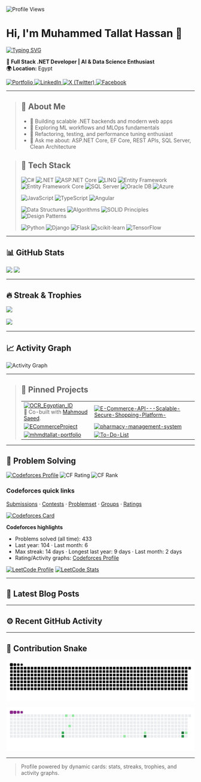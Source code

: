 ![Profile Views](https://komarev.com/ghpvc/?username=MhmdTalat&color=0e75b6&style=flat)

# Hi, I'm Muhammed Tallat Hassan 👋

[![Typing SVG](https://readme-typing-svg.demolab.com?font=Fira+Code&pause=1500&color=1AD1FF&center=true&vCenter=true&width=600&lines=Full+Stack+.NET+Developer;AI+%26+Data+Science+Enthusiast;Always+learning+and+improving+myself&v=2)](https://git.io/typing-svg)

**🎯 Full Stack .NET Developer | AI & Data Science Enthusiast**  
**🌍 Location:** Egypt

<p align="left">
  <a href="https://mhmdtallat-portfolio.web.app/">
    <img src="https://img.shields.io/badge/Portfolio-181717?style=for-the-badge&logo=github&logoColor=white" alt="Portfolio"/>
  </a>
  <a href="https://www.linkedin.com/in/muhammed-tallat-a440881b7">
    <img src="https://img.shields.io/badge/LinkedIn-004182?style=for-the-badge&logo=linkedin&logoColor=white" alt="LinkedIn"/>
  </a>
  <a href="https://twitter.com/MHMD_TAL3AT">
    <img src="https://img.shields.io/badge/X-1A1A1A?style=for-the-badge&logo=x&logoColor=white" alt="X (Twitter)"/>
  </a>
  <a href="https://www.facebook.com/mohamed.Tallat.104203">
    <img src="https://img.shields.io/badge/Facebook-195AB6?style=for-the-badge&logo=facebook&logoColor=white" alt="Facebook"/>
  </a>
</p>


---

<blockquote>

## 🙋 About Me
- 🔭 Building scalable .NET backends and modern web apps  
- 🤖 Exploring ML workflows and MLOps fundamentals  
- 🧪 Refactoring, testing, and performance tuning enthusiast  
- 💬 Ask me about: ASP.NET Core, EF Core, REST APIs, SQL Server, Clean Architecture

</blockquote>

<blockquote>

## 🧰 Tech Stack

![C#](https://img.shields.io/badge/C%23-239120?style=flat&logo=csharp&logoColor=white)
![.NET](https://img.shields.io/badge/.NET-512BD4?style=flat&logo=dotnet&logoColor=white)
![ASP.NET Core](https://img.shields.io/badge/ASP.NET%20Core-5C2D91?style=flat&logo=dotnet&logoColor=white)
![LINQ](https://img.shields.io/badge/LINQ-512BD4?style=flat&logo=dotnet&logoColor=white)
![Entity Framework](https://img.shields.io/badge/Entity%20Framework-512BD4?style=flat&logo=dotnet&logoColor=white)
![Entity Framework Core](https://img.shields.io/badge/EF%20Core-512BD4?style=flat&logo=dotnet&logoColor=white)
![SQL Server](https://img.shields.io/badge/SQL%20Server-CC2927?style=flat&logo=microsoftsqlserver&logoColor=white)
![Oracle DB](https://img.shields.io/badge/Oracle%20DB-F80000?style=flat&logo=oracle&logoColor=white)
![Azure](https://img.shields.io/badge/Azure-0078D4?style=flat&logo=microsoftazure&logoColor=white)

![JavaScript](https://img.shields.io/badge/JavaScript-F7DF1E?style=flat&logo=javascript&logoColor=222)
![TypeScript](https://img.shields.io/badge/TypeScript-3178C6?style=flat&logo=typescript&logoColor=white)
![Angular](https://img.shields.io/badge/Angular-DD0031?style=flat&logo=angular&logoColor=white)

![Data Structures](https://img.shields.io/badge/Data%20Structures-0A66C2?style=flat&logoColor=white)
![Algorithms](https://img.shields.io/badge/Algorithms-0A66C2?style=flat&logoColor=white)
![SOLID Principles](https://img.shields.io/badge/SOLID%20Principles-1ABC9C?style=flat&logoColor=white)
![Design Patterns](https://img.shields.io/badge/Design%20Patterns-2C3E50?style=flat&logoColor=white)

![Python](https://img.shields.io/badge/Python-3776AB?style=flat&logo=python&logoColor=white)
![Django](https://img.shields.io/badge/Django-092E20?style=flat&logo=django&logoColor=white)
![Flask](https://img.shields.io/badge/Flask-000000?style=flat&logo=flask&logoColor=white)
![scikit-learn](https://img.shields.io/badge/scikit--learn-F7931E?style=flat&logo=scikitlearn&logoColor=white)
![TensorFlow](https://img.shields.io/badge/TensorFlow-FF6F00?style=flat&logo=tensorflow&logoColor=white)

</blockquote>

---

## 📊 GitHub Stats

<p align="left">
  <img height="160" src="https://github-readme-stats.vercel.app/api?username=MhmdTalat&show_icons=true&theme=tokyonight&hide_border=true" />
  <img height="160" src="https://github-readme-stats.vercel.app/api/top-langs/?username=MhmdTalat&layout=compact&theme=tokyonight&hide_border=true" />
</p>

---

## 🔥 Streak & Trophies

<p align="left">
  <img height="160" src="https://streak-stats.demolab.com?user=MhmdTalat&theme=tokyonight&hide_border=true" />
</p>
<p align="left">
  <img src="https://github-profile-trophy.vercel.app/?username=MhmdTalat&theme=onedark&no-frame=true&column=7" />
</p>

---

## 📈 Activity Graph

![Activity Graph](https://github-readme-activity-graph.vercel.app/graph?username=MhmdTalat&theme=tokyo-night&hide_border=true)

---

<blockquote>

## 📌 Pinned Projects

|                                  |                                  |
|----------------------------------|----------------------------------|
| [![OCR_Egyptian_ID](https://github-readme-stats.vercel.app/api/pin/?username=mahmoud6171&repo=OCR_Egyptian_ID&theme=tokyonight)](https://github.com/mahmoud6171/OCR_Egyptian_ID) <br> 🤝 Co-built with [Mahmoud Saeed](https://github.com/mahmoud6171). | [![E-Commerce-API---Scalable-Secure-Shopping-Platform-](https://github-readme-stats.vercel.app/api/pin/?username=MhmdTalat&repo=E-Commerce-API---Scalable-Secure-Shopping-Platform-&theme=tokyonight)](https://github.com/MhmdTalat/E-Commerce-API---Scalable-Secure-Shopping-Platform-) |
| [![ECommerceProject](https://github-readme-stats.vercel.app/api/pin/?username=MhmdTalat&repo=ECommerceProject&theme=tokyonight)](https://github.com/MhmdTalat/ECommerceProject) | [![pharmacy-management-system](https://github-readme-stats.vercel.app/api/pin/?username=MhmdTalat&repo=pharmacy-management-system&theme=tokyonight)](https://github.com/MhmdTalat/pharmacy-management-system) |
| [![mhmdtallat-portfolio](https://github-readme-stats.vercel.app/api/pin/?username=MhmdTalat&repo=mhmdtallat-portfolio&theme=tokyonight)](https://github.com/MhmdTalat/mhmdtallat-portfolio) | [![To-Do-List](https://github-readme-stats.vercel.app/api/pin/?username=MhmdTalat&repo=To-Do-List&theme=tokyonight)](https://github.com/MhmdTalat/To-Do-List) |

</blockquote>


---

## 🧩 Problem Solving

[![Codeforces Profile](https://img.shields.io/badge/Codeforces-Profile-1F8ACB?style=flat&logo=codeforces&logoColor=white)](https://codeforces.com/profile/moohameed)
![CF Rating](https://img.shields.io/badge/dynamic/json?cacheSeconds=300&url=<https://codeforces.com/api/user.info%3Fhandles%3Dmoohameed&query=$.result>[0].rating&label=Codeforces%20Rating&logo=codeforces&color=1F8ACB&v=2)
![CF Rank](https://img.shields.io/badge/dynamic/json?cacheSeconds=300&url=<https://codeforces.com/api/user.info%3Fhandles%3Dmoohameed&query=$.result>[0].rank&label=Codeforces%20Rank&logo=codeforces&color=1F8ACB&v=2)

### Codeforces quick links
[Submissions](https://codeforces.com/submissions/moohameed) · [Contests](https://codeforces.com/contests/with/moohameed) · [Problemset](https://codeforces.com/problemset) · [Groups](https://codeforces.com/groups) · [Ratings](https://codeforces.com/ratings)

[![Codeforces Card](https://codeforces-readme-stats.vercel.app/api/card?username=moohameed&theme=tokyonight)](https://codeforces.com/profile/moohameed)

**Codeforces highlights**
- Problems solved (all time): <!-- CF_SOLVED_START -->433<!-- CF_SOLVED_END -->
- Last year: <!-- CF_SOLVED_365_START -->104<!-- CF_SOLVED_365_END --> · Last month: <!-- CF_SOLVED_30_START -->6<!-- CF_SOLVED_30_END -->
- Max streak: <!-- CF_STREAK_ALL_START -->14<!-- CF_STREAK_ALL_END --> days · Longest last year: <!-- CF_STREAK_365_START -->9<!-- CF_STREAK_365_END --> days · Last month: <!-- CF_STREAK_30_START -->2<!-- CF_STREAK_30_END --> days
- Rating/Activity graphs: [Codeforces Profile](https://codeforces.com/profile/moohameed)

[![LeetCode Profile](https://img.shields.io/badge/LeetCode-Profile-FFA116?style=flat&logo=leetcode&logoColor=white)](https://leetcode.com/u/mhmd_Tal3at90/)
[![LeetCode Stats](https://leetcard.jacoblin.cool/mhmd_Tal3at90?theme=dark&font=Fira%20Code&ext=heatmap&border=0&v=2)](https://leetcode.com/u/mhmd_Tal3at90/)

---

## 📰 Latest Blog Posts
<!-- BLOG-POST-LIST:START -->
<!-- BLOG-POST-LIST:END -->

---

## ⚙️ Recent GitHub Activity
<!--START_SECTION:activity-->
<!--END_SECTION:activity-->

---

## 🐍 Contribution Snake

![GitHub Snake light](https://raw.githubusercontent.com/MhmdTalat/MhmdTalat/output/snake.svg#gh-light-mode-only)

![GitHub Snake animated GIF](https://raw.githubusercontent.com/MhmdTalat/MhmdTalat/output/snake.gif)

---

> Profile powered by dynamic cards: stats, streaks, trophies, and activity graphs.
